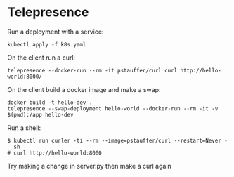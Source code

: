 # Telepresence
Run a deployment with a service:
```
kubectl apply -f k8s.yaml
```

On the client run a curl:
```
telepresence --docker-run --rm -it pstauffer/curl curl http://hello-world:8000/
```

On the client build a docker image and make a swap:
```
docker build -t hello-dev .
telepresence --swap-deployment hello-world --docker-run --rm -it -v $(pwd):/app hello-dev
```

Run a shell:
```
$ kubectl run curler -ti --rm --image=pstauffer/curl --restart=Never -- sh
# curl http://hello-world:8000 
```

Try making a change in server.py then make a curl again
